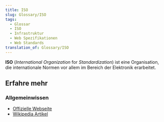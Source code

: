 ```yaml
---
title: ISO
slug: Glossary/ISO
tags:
  - Glossar
  - ISO
  - Infrastruktur
  - Web Spezifikationen
  - Web Standards
translation_of: Glossary/ISO
---
```

**ISO** (_International Organization_ for _Standardization_) ist eine Organisation, die internationale Normen vor allem im Bereich der Elektronik erarbeitet.

## Erfahre mehr

### Allgemeinwissen

- [Offizielle Webseite](http://www.iso.org/iso/home.html)
- [Wikipedia Artikel](https://de.wikipedia.org/wiki/Internationale_Organisation_f%C3%BCr_Normung)
